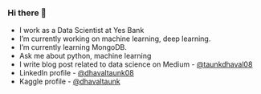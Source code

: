 ### Hi there 👋

<!--
**DhavalTaunk08/DhavalTaunk08** is a ✨ _special_ ✨ repository because its `README.md` (this file) appears on your GitHub profile.
-->
- I work as a Data Scientist at Yes Bank
- I’m currently working on machine learning, deep learning.
- I’m currently learning MongoDB.
- Ask me about python, machine learning
- I write blog post related to data science on Medium - [@taunkdhaval08](https://medium.com/@taunkdhaval08)
- LinkedIn profile - [@dhavaltaunk08](https://linkedin.com/in/dhavaltaunk08/)
- Kaggle profile - [@dhavaltaunk](https://www.kaggle.com/dhavaltaunk)
